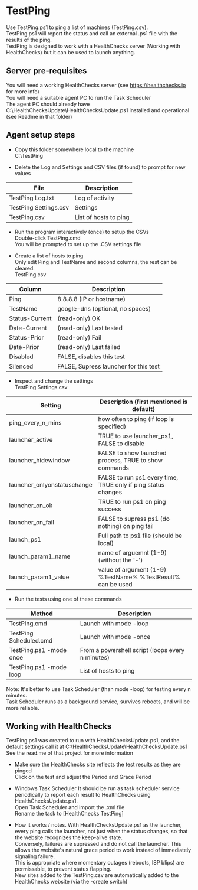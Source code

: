 # TestPing

Use TestPing.ps1 to ping a list of machines (TestPing.csv).  
TestPing.ps1 will report the status and call an external .ps1 file with the results of the ping.  
TestPing is designed to work with a HealthChecks server (Working with HealthChecks) but it can be used to launch anything.  

## Server pre-requisites

You will need a working HealthChecks server (see <https://healthchecks.io> for more info)  
You will need a suitable agent PC to run the Task Scheduler  
The agent PC should already have C:\HealthChecksUpdate\HealthChecksUpdate.ps1 installed and operational (see Readme in that folder)  

## Agent setup steps

- Copy this folder somewhere local to the machine  
C:\TestPing

- Delete the Log and Settings and CSV files (if found) to prompt for new values  

| File                     | Description           |
| ------------------------ | --------------------- |
| TestPing Log.txt       | Log of activity       |
| TestPing Settings.csv  | Settings              |
| TestPing.csv           | List of hosts to ping |

- Run the program interactively (once) to setup the CSVs   
Double-click TestPing.cmd  
You will be prompted to set up the .CSV settings file  

- Create a list of hosts to ping  
Only edit Ping and TestName and second columns, the rest can be cleared.  
TestPing.csv  

| Column                   | Description                                 |
| ------------------------ | ------------------------------------------- |
| Ping                     |  8.8.8.8    (IP or hostname)                |
| TestName                 |  google-dns (optional, no spaces)           |
| Status-Current           |  (read-only) OK                             |
| Date-Current             |  (read-only) Last tested                    |
| Status-Prior             |  (read-only) Fail                           |
| Date-Prior               |  (read-only) Last failed                    |
| Disabled                 |  FALSE, disables this test                  |
| Silenced                 |  FALSE, Supress launcher for this test      |

- Inspect and change the settings  
TestPing Settings.csv  

| Setting                     | Description (first mentioned is default)                      |
| --------------------------- | ------------------------------------------------------------- |
| ping_every_n_mins           | how often to ping (if loop is specified)                      |
| launcher_active             | TRUE to use launcher_ps1, FALSE to disable                    |
| launcher_hidewindow         | FALSE to show launched process, TRUE to show commands         |
| launcher_onlyonstatuschange | FALSE to run ps1 every time, TRUE only if ping status changes |
| launcher_on_ok              | TRUE to run ps1 on ping success                               |
| launcher_on_fail            | FALSE to supress ps1 (do nothing) on ping fail                |
| launch_ps1                  | Full path to ps1 file (should be local)                       |
| launch_param1_name          | name of arguemnt (1-9) (without the '-')                      |
| launch_param1_value         | value of argument (1-9) %TestName% %TestResult% can be used   |

- Run the tests using one of these commands

| Method                    | Description                                             |
| ------------------------- | ------------------------------------------------------- |
| TestPing.cmd              | Launch with mode -loop                                  |
| TestPing Scheduled.cmd    | Launch with mode -once                                  |
| TestPing.ps1 -mode once   | From a powershell script (loops every n minutes)        |
| TestPing.ps1 -mode loop   | List of hosts to ping                                   |

Note: It's better to use Task Scheduler (than mode -loop) for testing every n minutes.  
Task Scheduler runs as a background service, survives reboots, and will be more reliable.  

## Working with HealthChecks

TestPing.ps1 was created to run with HealthChecksUpdate.ps1, and the default settings call it at C:\HealthChecksUpdate\HealthChecksUpdate.ps1  
See the read.me of that project for more information  

- Make sure the HealthChecks site reflects the test results as they are pinged  
Click on the test and adjust the Period and Grace Period  

- Windows Task Scheduler
It should be run as task scheduler service periodically to report each result to HealthChecks using HealthChecksUpdate.ps1.  
Open Task Scheduler and import the .xml file  
Rename the task to [HealthChecks TestPing]  

- How it works / notes.
With HealthChecksUpdate.ps1 as the launcher, every ping calls the launcher, not just when the status changes, so that the website recognizes the keep-alive state.  
Conversely, failures are supressed and do not call the launcher.  This allows the website's natural grace period to work instead of immediately signaling failure.  
This is appropriate where momentary outages (reboots, ISP blips) are permissable, to prevent status flapping.  
New sites added to the TestPing.csv are automatically added to the HealthChecks website (via the -create switch)  
